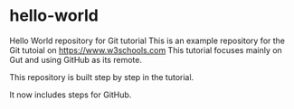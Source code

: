 # hello-world
Hello World repository for Git tutorial
This is an example repository for the Git tutoial on https://www.w3schools.com
This tutorial focuses mainly on Gut and using GitHub as its remote.

This repository is built step by step in the tutorial.

It now includes steps for GitHub.
